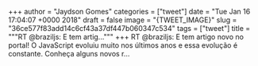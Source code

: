 
+++
author = "Jaydson Gomes"
categories = ["tweet"]
date = "Tue Jan 16 17:04:07 +0000 2018"
draft = false
image = "{TWEET_IMAGE}"
slug = "36ce577f83add14c6cf43a37df447b060347c534"
tags = ["tweet"]
title = """RT @braziljs: E tem artig..."""
+++
RT @braziljs: E tem artigo novo no portal! 
O JavaScript evoluiu muito nos últimos anos e essa evolução é constante.
Conheça alguns novos r…
